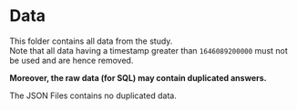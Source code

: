 # Data 

This folder contains all data from the study.  
Note that all data having a timestamp greater than
`1646089200000` must not be used and are hence removed.

**Moreover, the raw data (for SQL) may contain duplicated answers.**  

The JSON Files contains no duplicated data.


